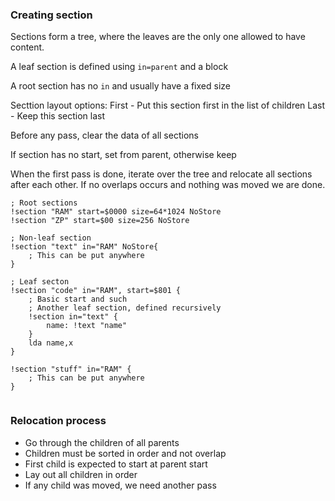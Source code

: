 ### Creating section

Sections form a tree, where the leaves are the only one allowed
to have content.

A leaf section is defined using `in=parent` and a block

A root section has no `in` and usually have a fixed size

Secttion layout options:
 First - Put this section first in the list of children
 Last - Keep this section last

Before any pass, clear the data of all sections

If section has no start, set from parent, otherwise keep

When the first pass is done, iterate over the tree and relocate
all sections after each other. If no overlaps occurs and nothing
was moved we are done.




```
; Root sections
!section "RAM" start=$0000 size=64*1024 NoStore
!section "ZP" start=$00 size=256 NoStore

; Non-leaf section
!section "text" in="RAM" NoStore{
    ; This can be put anywhere
}

; Leaf secton
!section "code" in="RAM", start=$801 {
    ; Basic start and such
    ; Another leaf section, defined recursively
    !section in="text" {
        name: !text "name"
    }
    lda name,x
}

!section "stuff" in="RAM" {
    ; This can be put anywhere
}


```


### Relocation process

* Go through the children of all parents
* Children must be sorted in order and not overlap
* First child is expected to start at parent start
* Lay out all children in order
* If any child was moved, we need another pass


